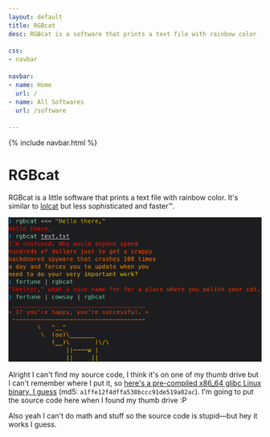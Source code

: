 ```yaml
---
layout: default
title: RGBcat
desc: RGBcat is a software that prints a text file with rainbow color

css:
- navbar

navbar:
- name: Home
  url: /
- name: All Softwares
  url: /software

---
```


{% include navbar.html %}

# RGBcat

RGBcat is a little software that prints a text file with rainbow color. It's similar to [lolcat](https://github.com/busyloop/lolcat/) but less sophisticated and faster™.

![RGBcat screenshot](rgbcat.png)

<!--[Grab the source code](rgbcat.c).-->

Alright I can't find my source code, I think it's on one of my thumb drive but I can't remember where I put it, so [here's a pre-compiled x86\_64 glibc Linux binary, I guess](rgbcat) (md5: `a1ffe12f4dffa538bccc91de519a02ac`). I'm going to put the source code here when I found my thumb drive :P

Also yeah I can't do math and stuff so the source code is stupid—but hey it works I guess.
